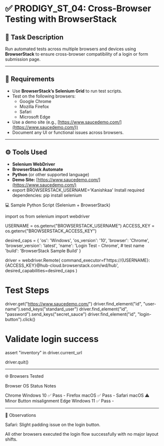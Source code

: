 # ✅ PRODIGY_ST_04: Cross-Browser Testing with BrowserStack

## 📌 Task Description

Run automated tests across multiple browsers and devices using **BrowserStack** to ensure cross-browser compatibility of a login or form submission page.

---

## 🧪 Requirements

- Use **BrowserStack’s Selenium Grid** to run test scripts.
- Test on the following browsers:
  - Google Chrome  
  - Mozilla Firefox  
  - Safari 
  - Microsoft Edge
- Use a demo site (e.g., [https://www.saucedemo.com/](https://www.saucedemo.com/))
- Document any UI or functional issues across browsers.

---

## ⚙️ Tools Used

- **Selenium WebDriver**
- **BrowserStack Automate**
- **Python** (or other supported language)
- **Demo Site:** [https://www.saucedemo.com/](https://www.saucedemo.com/)
- export BROWSERSTACK_USERNAME='Kanishkaa'
Install required dependencies:
pip install selenium

💻 Sample Python Script (Selenium + BrowserStack)

import os
from selenium import webdriver

USERNAME = os.getenv("BROWSERSTACK_USERNAME")
ACCESS_KEY = os.getenv("BROWSERSTACK_ACCESS_KEY")

desired_caps = {
    'os': 'Windows',
    'os_version': '10',
    'browser': 'Chrome',
    'browser_version': 'latest',
    'name': 'Login Test - Chrome',  # test name
    'build': 'BrowserStack Sample Build'
}

driver = webdriver.Remote(
    command_executor=f'https://{USERNAME}:{ACCESS_KEY}@hub-cloud.browserstack.com/wd/hub',
    desired_capabilities=desired_caps
)

# Test Steps
driver.get("https://www.saucedemo.com/")
driver.find_element("id", "user-name").send_keys("standard_user")
driver.find_element("id", "password").send_keys("secret_sauce")
driver.find_element("id", "login-button").click()

# Validate login success
assert "inventory" in driver.current_url

driver.quit()


---

🌐 Browsers Tested

Browser	OS	Status	Notes

Chrome	Windows 10	✅ Pass	-
Firefox	macOS	✅ Pass	-
Safari	macOS	⚠ Minor	Button misalignment
Edge	Windows 11	✅ Pass	-



---

📝 Observations

Safari: Slight padding issue on the login button.

All other browsers executed the login flow successfully with no major layout shifts.




